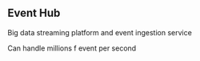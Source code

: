 ## Event Hub

Big data streaming platform and event ingestion service

Can handle millions f event per second